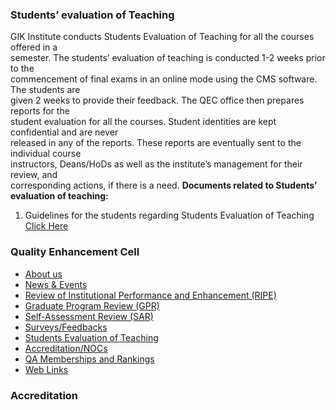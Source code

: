 ### Students’ evaluation of Teaching
GIK Institute conducts Students Evaluation of Teaching for all the courses offered in a  
semester. The students’ evaluation of teaching is conducted 1-2 weeks prior to the  
commencement of final exams in an online mode using the CMS software. The students are  
given 2 weeks to provide their feedback. The QEC office then prepares reports for the  
student evaluation for all the courses. Student identities are kept confidential and are never  
released in any of the reports. These reports are eventually sent to the individual course  
instructors, Deans/HoDs as well as the institute’s management for their review, and  
corresponding actions, if there is a need.
**Documents related to Students’ evaluation of teaching:**  
1. Guidelines for the students regarding Students Evaluation of Teaching [Click Here](https://giki.edu.pk/wp-content/uploads/2022/01/Guidelines-for-the-students-regarding-Students-Evaluation-of-Teaching.pdf)
### Quality Enhancement Cell
  * [About us](https://giki.edu.pk/quality-enhancement-cell/international-rankings/)
  * [News & Events](https://giki.edu.pk/quality-enhancement-cell/news-events/)
  * [Review of Institutional Performance and Enhancement (RIPE)](https://giki.edu.pk/quality-enhancement-cell/institutional-performance-evaluation/)
  * [Graduate Program Review (GPR)](https://giki.edu.pk/quality-enhancement-cell/training-and-seminars/)
  * [Self-Assessment Review (SAR)](https://giki.edu.pk/quality-enhancement-cell/program-self-assessments/)
  * [Surveys/Feedbacks](https://giki.edu.pk/quality-enhancement-cell/surveys/)
  * [Students Evaluation of Teaching](https://giki.edu.pk/quality-enhancement-cell/students-evaluation-of-teaching/)
  * [Accreditation/NOCs](https://giki.edu.pk/quality-enhancement-cell/accreditation-of-undergraduate-programs/)
  * [QA Memberships and Rankings](https://giki.edu.pk/quality-enhancement-cell/international-qa-memberships/)
  * [Web Links](https://giki.edu.pk/quality-enhancement-cell/downloads/)


### Accreditation
  

